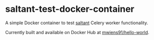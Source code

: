# saltant-test-docker-container

A simple Docker container to test
[saltant](https://github.com/mwiens91/saltant) Celery worker
functionality.

Currently built and available on Docker Hub at
[mwiens91/hello-world](https://hub.docker.com/r/mwiens91/hello-world/).
